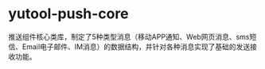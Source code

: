 # yutool-push-core

推送组件核心类库，制定了5种类型消息（移动APP通知、Web网页消息、sms短信、Email电子邮件、IM消息）的数据结构，并针对各种消息实现了基础的发送接收功能。